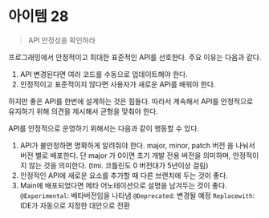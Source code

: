 # 아이템 28
> API 안정성을 확인하라

프로그래밍에서 안정적이고 최대한 표준적인 API를 선호한다. 주요 이유는 다음과 같다.

1. API 변경된다면 여러 코드를 수동으로 업데이트해야 한다.
2. 안정적이고 표준적이지 않다면 사용자가 새로운 API를 배워야 한다.

하지만 좋은 API를 한번에 설계하는 것은 힘들다. 따라서 계속해서 API를 안정적으로 유지하기 위해 의견을 제시해서 균형을 맞춰야 한다.

API를 안정적으로 운영하기 위해서는 다음과 같이 행동할 수 있다.

1. API가 불안정하면 명확하게 알려줘야 한다. major, minor, patch 버전 을 나눠서 버전 별로 배포한다. 단 major 가 0이면 초기 개발 전용 버전을 의미하며, 안정적이지 않는 것을 의미한다. (tmi. 코틀린도 0 버전대가 5년이상 걸림)
2. 안정적인 API에 새로운 요소를 추가할 때 다른 브랜치에 두는 것이 좋다.
3. Main에 배포되었다면 메타 어노테이션으로 설명을 남겨두는 것이 좋다.
   `@Experimental`: 배타버전임을 나타냄
   `@Deprecated`: 변경될 예정
   `Replacewith`: IDE가 자동으로 지정한 대안으로 전환


